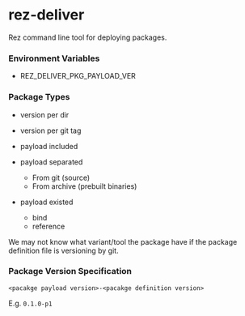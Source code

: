 # rez-deliver

Rez command line tool for deploying packages.

### Environment Variables

* REZ_DELIVER_PKG_PAYLOAD_VER


### Package Types

* version per dir
* version per git tag

* payload included
* payload separated
    - From git (source)
    - From archive (prebuilt binaries)
* payload existed
    - bind
    - reference


We may not know what variant/tool the package have if the package definition file is versioning by git.


### Package Version Specification

`<pacakge payload version>-<pacakge definition version>`

E.g. `0.1.0-p1`
